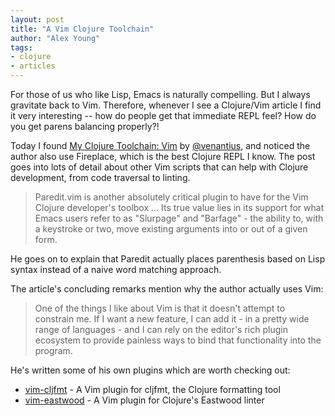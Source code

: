 ```yaml
---
layout: post
title: "A Vim Clojure Toolchain"
author: "Alex Young"
tags: 
- clojure
- articles
---
```


For those of us who like Lisp, Emacs is naturally compelling.  But I always gravitate back to Vim.  Therefore, whenever I see a Clojure/Vim article I find it very interesting -- how do people get that immediate REPL feel?  How do you get parens balancing properly?!

Today I found [My Clojure Toolchain: Vim](http://blog.venanti.us/clojure-vim/) by [@venantius](https://twitter.com/venantius), and noticed the author also use Fireplace, which is the best Clojure REPL I know.  The post goes into lots of detail about other Vim scripts that can help with Clojure development, from code traversal to linting.

> Paredit.vim is another absolutely critical plugin to have for the Vim Clojure developer's toolbox ... Its true value lies in its support for what Emacs users refer to as "Slurpage" and "Barfage" - the ability to, with a keystroke or two, move existing arguments into or out of a given form.

He goes on to explain that Paredit actually places parenthesis based on Lisp syntax instead of a naive word matching approach.

The article's concluding remarks mention why the author actually uses Vim:

> One of the things I like about Vim is that it doesn't attempt to constrain me. If I want a new feature, I can add it - in a pretty wide range of languages - and I can rely on the editor's rich plugin ecosystem to provide painless ways to bind that functionality into the program.

He's written some of his own plugins which are worth checking out:

* [vim-cljfmt](https://github.com/venantius/vim-cljfmt) - A Vim plugin for cljfmt, the Clojure formatting tool
* [vim-eastwood](https://github.com/venantius/vim-eastwood) - A Vim plugin for Clojure's Eastwood linter

